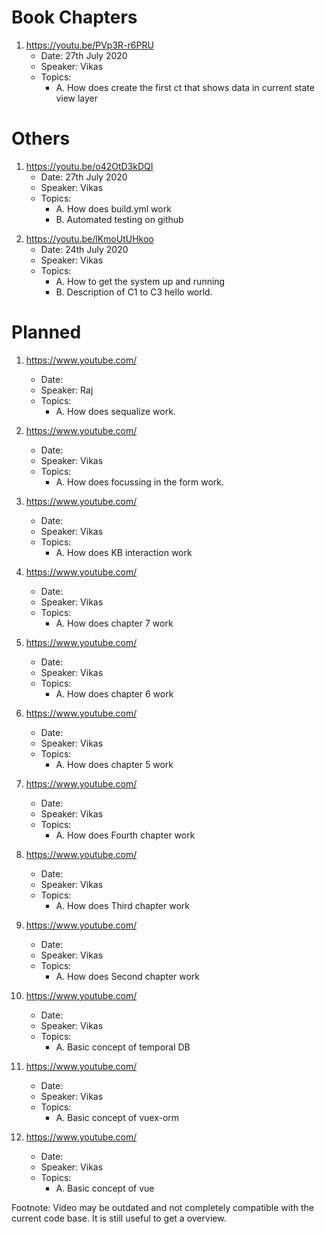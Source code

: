 # Book Chapters

1. https://youtu.be/PVp3R-r6PRU
   - Date: 27th July 2020
   - Speaker: Vikas
   - Topics:
     - A. How does create the first ct that shows data in current state view layer

# Others

1. https://youtu.be/o42OtD3kDQI
   - Date: 27th July 2020
   - Speaker: Vikas
   - Topics:
     - A. How does build.yml work
     - B. Automated testing on github

2) https://youtu.be/lKmoUtUHkoo
   - Date: 24th July 2020
   - Speaker: Vikas
   - Topics:
     - A. How to get the system up and running
     - B. Description of C1 to C3 hello world.

# Planned

1. https://www.youtube.com/

   - Date:
   - Speaker: Raj
   - Topics:
     - A. How does sequalize work.

2. https://www.youtube.com/

   - Date:
   - Speaker: Vikas
   - Topics:
     - A. How does focussing in the form work.

3. https://www.youtube.com/

   - Date:
   - Speaker: Vikas
   - Topics:
     - A. How does KB interaction work

4. https://www.youtube.com/

   - Date:
   - Speaker: Vikas
   - Topics:
     - A. How does chapter 7 work

5. https://www.youtube.com/

   - Date:
   - Speaker: Vikas
   - Topics:
     - A. How does chapter 6 work

6. https://www.youtube.com/

   - Date:
   - Speaker: Vikas
   - Topics:
     - A. How does chapter 5 work

7. https://www.youtube.com/

   - Date:
   - Speaker: Vikas
   - Topics:
     - A. How does Fourth chapter work

8. https://www.youtube.com/

   - Date:
   - Speaker: Vikas
   - Topics:
     - A. How does Third chapter work

9. https://www.youtube.com/

   - Date:
   - Speaker: Vikas
   - Topics:
     - A. How does Second chapter work

10. https://www.youtube.com/

    - Date:
    - Speaker: Vikas
    - Topics:
      - A. Basic concept of temporal DB

11. https://www.youtube.com/

    - Date:
    - Speaker: Vikas
    - Topics:
      - A. Basic concept of vuex-orm

12. https://www.youtube.com/
    - Date:
    - Speaker: Vikas
    - Topics:
      - A. Basic concept of vue

Footnote:
Video may be outdated and not completely compatible with the current code base. It is still useful to get a overview.
